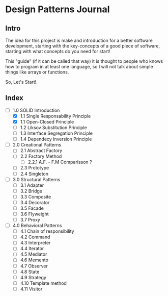 # Design Patterns Journal

## Intro 
The idea for this project is make and introduction for a better software development, starting with the key-concepts of a good piece of software, starting with what concepts do you need for start!

This "guide" (if it can be called that way) it is thought to people who knows how to program in at least one language, so I will not talk about simple things like arrays or functions. 

So, Let's Start!. 

## Index
- [ ] 1.0 SOLID Introduction
    - [x] 1.1 Single Responsability Principle 
    - [x] 1.1 Open-Closed Principle
    - [ ] 1.2 Liksov Substitution Principle
    - [ ] 1.3 Interface Segregation Principle
    - [ ] 1.4 Dependecy Inversion Principle
- [ ] 2.0 Creational Patterns 
    - [ ] 2.1 Abstract Factory
    - [ ] 2.2 Factory Method
        - [ ] 2.2.1 A.F. - F.M Comparisson ? 
    - [ ] 2.3 Prototype 
    - [ ] 2.4 Singleton 
- [ ] 3.0 Structural Patterns 
    - [ ] 3.1 Adapter 
    - [ ] 3.2 Bridge 
    - [ ] 3.3 Composite 
    - [ ] 3.4 Decorator 
    - [ ] 3.5 Facade 
    - [ ] 3.6 Flyweight 
    - [ ] 3.7 Proxy
- [ ] 4.0 Behavioral Patterns 
    - [ ] 4.1 Chain of responsibility 
    - [ ] 4.2 Command 
    - [ ] 4.3 Interpreter   
    - [ ] 4.4 Iterator 
    - [ ] 4.5 Mediator 
    - [ ] 4.6 Memento 
    - [ ] 4.7 Observer 
    - [ ] 4.8 State 
    - [ ] 4.9 Strategy 
    - [ ] 4.10 Template method 
    - [ ] 4.11 Visitor